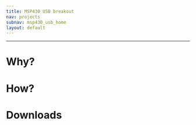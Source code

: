 ```yaml
---
title: MSP430 USB breakout
nav: projects
subnav: msp430_usb_home
layout: default
---
```


---


# Why?

# How?

# Downloads

